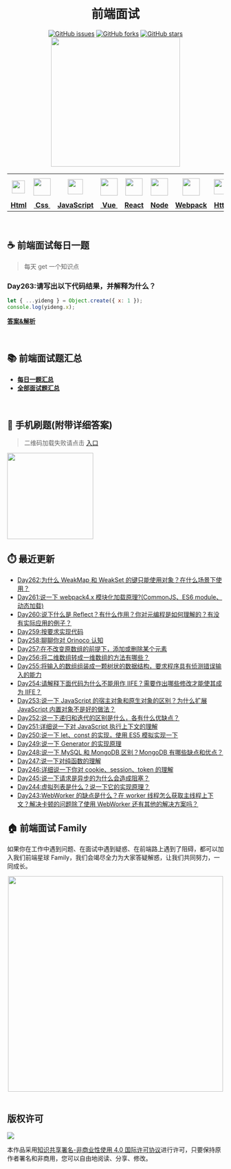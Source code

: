 <h1 align="center">前端面试</h1>

<div align="center">
   <a href="https://github.com/lgwebdream/FE-Interview/issues"><img alt="GitHub issues" src="https://img.shields.io/github/issues/lgwebdream/FE-Interview?color=success"></a>
   <a href="https://github.com/lgwebdream/FE-Interview/network"><img alt="GitHub forks" src="https://img.shields.io/github/forks/lgwebdream/FE-Interview?color=success"></a>
   <a href="https://github.com/lgwebdream/FE-Interview/stargazers"><img alt="GitHub stars" src="https://img.shields.io/github/stars/lgwebdream/FE-Interview?color=success"></a>
</div>

<div align="center">
    <img src="http://img-static.yidengxuetang.com/wxapp/github-img/t3.png" width="300px">
</div>
<div align="center" >
<table display="table">
  <tr>
    <th align="center"><b> <a href="https://github.com/lgwebdream/FE-Interview-Planet/blob/master/summarry/html.md"><img src="http://img-static.yidengxuetang.com/wxapp/github-img/html1.png" width="30px" > </b></th>
    <th align="center"><b><a href="https://github.com/lgwebdream/FE-Interview-Planet/blob/master/summarry/css.md"><img src="http://img-static.yidengxuetang.com/wxapp/github-img/css.png" width="40px" > </b></th>
    <th align="center"><b><a href="https://github.com/lgwebdream/FE-Interview-Planet/blob/master/summarry/javascript.md"><img src="http://img-static.yidengxuetang.com/wxapp/github-img/javascript1.png" width="35px" ></b></th>
    <th align="center"><b><a href="https://github.com/lgwebdream/FE-Interview-Planet/blob/master/summarry/vue.md"><img src="http://img-static.yidengxuetang.com/wxapp/github-img/vue.svg" width="40px" ></b></th>
    <th align="center"><b><a href="https://github.com/lgwebdream/FE-Interview-Planet/blob/master/summarry/react.md"><img src="http://img-static.yidengxuetang.com/wxapp/wx/react_icon_v1.png" width="40px" ></b></th>
  <th align="center"><b><a href="https://github.com/lgwebdream/FE-Interview-Planet/blob/master/summarry/node.md"><img src="http://img-static.yidengxuetang.com/wxapp/github-img/node1.png" width="40px" ></b></th>
    <th align="center"><b><a href="https://github.com/lgwebdream/FE-Interview-Planet/blob/master/summarry/webpack.md"><img src="http://img-static.yidengxuetang.com/wxapp/github-img/webpack.svg" width="40px" ></b></th>
   <th align="center"><b><a href="https://github.com/lgwebdream/FE-Interview-Planet/blob/master/summarry/http.md"><img src="http://img-static.yidengxuetang.com/wxapp/github-img/http1.png" width="35px" ></b></th>
    <th align="center"><b><a href="https://github.com/lgwebdream/FE-Interview-Planet/blob/master/summarry/algorithm.md"><img src="http://img-static.yidengxuetang.com/wxapp/github-img/algorithm3.svg" width="52px" ></b></th>
   <th align="center"><b><a href="https://github.com/lgwebdream/FE-Interview-Planet/blob/master/summarry/program.md"><img src="http://img-static.yidengxuetang.com/wxapp/github-img/pro.svg" width="50px" ></b></th>
    <th align="center"><b><a href="https://github.com/lgwebdream/FE-Interview-Planet/blob/master/summarry/other.md"><img src="http://img-static.yidengxuetang.com/wxapp/wx/other_iocn_v2.png" width="38px" > </b></th>
  </tr>
  <tr>
    <td align="center"><b><a href="https://github.com/lgwebdream/FE-Interview-Planet/blob/master/summarry/html.md">Html</a></b></td>
     <td align="center"><b><a href="https://github.com/lgwebdream/FE-Interview-Planet/blob/master/summarry/css.md">&nbsp;Css&nbsp; </a></b></td>
     <td align="center"><b><a href="https://github.com/lgwebdream/FE-Interview-Planet/blob/master/summarry/javascript.md">JavaScript</a></b></td>
     <td align="center"><b><a href="https://github.com/lgwebdream/FE-Interview-Planet/blob/master/summarry/vue.md">&nbsp;Vue&nbsp;</a></b></td>
    <td align="center"><b><a href="https://github.com/lgwebdream/FE-Interview-Planet/blob/master/summarry/react.md">React</a></b></td>
     <td align="center"><b><a href="https://github.com/lgwebdream/FE-Interview-Planet/blob/master/summarry/node.md">Node</a></b></td>
    <td align="center"><b><a href="https://github.com/lgwebdream/FE-Interview-Planet/blob/master/summarry/webpack.md">Webpack</a></b></td>
      <td align="center"><b><a href="https://github.com/lgwebdream/FE-Interview-Planet/blob/master/summarry/http.md">Http</a></b></td>
      <td align="center"><b><a href="https://github.com/lgwebdream/FE-Interview-Planet/blob/master/summarry/algorithm.md">Algorithm</a></b></td>
       <td align="center"><b><a href="https://github.com/lgwebdream/FE-Interview-Planet/blob/master/summarry/program.md">Coding</a></b></td>
      <td align="center"><b><a href="https://github.com/lgwebdream/FE-Interview-Planet/blob/master/summarry/other.md">Other</a></b></td>
  </tr>
</table>
</div>

<br />

## ☕ 前端面试每日一题

> 每天 get 一个知识点
### Day263:请写出以下代码结果，并解释为什么？

```js
let { ...yideng } = Object.create({ x: 1 });
console.log(yideng.x);
```

**[答案&解析](https://github.com/lgwebdream/FE-Interview-Planet/issues/1082)**

<br />

## 📚 前端面试题汇总

- **[每日一题汇总](https://github.com/lgwebdream/FE-Interview-Planet/blob/master/summarry/daily.md)**
- **[全部面试题汇总](https://github.com/lgwebdream/FE-Interview-Planet/blob/master/summarry/all.md)**

<br />

## 📱 手机刷题(附带详细答案)

> 二维码加载失败请点击 [入口](http://img-static.yidengxuetang.com/wxapp/issue-img/wxqr-github.png)

 <img src="http://img-static.yidengxuetang.com/wxapp/issue-img/wxqr-github.png" width="200px" >

## ⏱️ 最近更新

- [Day262:为什么 WeakMap 和 WeakSet 的键只能使用对象？在什么场景下使用？](https://github.com/lgwebdream/FE-Interview-Planet/issues/1081)
- [Day261:说一下 webpack4.x 模块化加载原理?(CommonJS、ES6 module、动态加载)](https://github.com/lgwebdream/FE-Interview-Planet/issues/1080)
- [Day260:说下什么是 Reflect？有什么作用？你对元编程是如何理解的？有没有实际应用的例子？](https://github.com/lgwebdream/FE-Interview-Planet/issues/1079)
- [Day259:按要求实现代码](https://github.com/lgwebdream/FE-Interview-Planet/issues/1078)
- [Day258:聊聊你对 Orinoco 认知](https://github.com/lgwebdream/FE-Interview-Planet/issues/1077)
- [Day257:在不改变原数组的前提下，添加或删除某个元素](https://github.com/lgwebdream/FE-Interview-Planet/issues/1076)
- [Day256:将二维数组转成一维数组的方法有哪些？](https://github.com/lgwebdream/FE-Interview-Planet/issues/1075)
- [Day255:将输入的数组组装成一颗树状的数据结构，要求程序具有侦测错误输入的能力](https://github.com/lgwebdream/FE-Interview-Planet/issues/1074)
- [Day254:请解释下面代码为什么不能用作 IIFE？需要作出哪些修改才能使其成为 IIFE？](https://github.com/lgwebdream/FE-Interview-Planet/issues/1073)
- [Day253:说一下 JavaScript 的宿主对象和原生对象的区别？为什么扩展 JavaScript 内置对象不是好的做法？](https://github.com/lgwebdream/FE-Interview-Planet/issues/1072)
- [Day252:说一下递归和迭代的区别是什么，各有什么优缺点？](https://github.com/lgwebdream/FE-Interview-Planet/issues/1071)
- [Day251:详细说一下对 JavaScript 执行上下文的理解](https://github.com/lgwebdream/FE-Interview-Planet/issues/1070)
- [Day250:说一下 let、const 的实现，使用 ES5 模拟实现一下](https://github.com/lgwebdream/FE-Interview-Planet/issues/1069)
- [Day249:说一下 Generator 的实现原理](https://github.com/lgwebdream/FE-Interview-Planet/issues/1068)
- [Day248:说一下 MySQL 和 MongoDB 区别？MongoDB 有哪些缺点和优点？](https://github.com/lgwebdream/FE-Interview-Planet/issues/1067)
- [Day247:说一下对纯函数的理解](https://github.com/lgwebdream/FE-Interview-Planet/issues/1066)
- [Day246:详细说一下你对 cookie、session、token 的理解](https://github.com/lgwebdream/FE-Interview-Planet/issues/1065)
- [Day245:说一下请求是异步的为什么会造成阻塞？](https://github.com/lgwebdream/FE-Interview-Planet/issues/1064)
- [Day244:虚拟列表是什么？说一下它的实现原理？](https://github.com/lgwebdream/FE-Interview-Planet/issues/1063)
- [Day243:WebWorker 的缺点是什么？在 worker 线程怎么获取主线程上下文？解决卡顿的问题除了使用 WebWorker 还有其他的解决方案吗？](https://github.com/lgwebdream/FE-Interview-Planet/issues/1062)

## 🏠 前端面试 Family

如果你在工作中遇到问题、在面试中遇到疑惑、在前端路上遇到了阻碍，都可以加入我们前端星球 Family，我们会竭尽全力为大家答疑解惑，让我们共同努力，一同成长。

<div align="center">
    <img src="http://img-static.yidengxuetang.com/wxapp/github-img/bot.gif" width="500px" >
</div>

<br />

## 版权许可

![](http://img-static.yidengxuetang.com/wxapp/github-img/copyright.png)

本作品采用[知识共享署名-非商业性使用 4.0 国际许可协议](http://creativecommons.org/licenses/by-nc/4.0/)进行许可，只要保持原作者署名和非商用，您可以自由地阅读、分享、修改。
